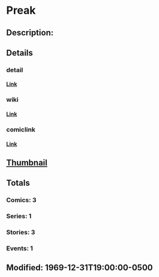 # Preak
## Description: 
## Details
### detail
#### [Link](http://marvel.com/characters/1789/preak?utm_campaign=apiRef&utm_source=225578a89fc76f3d20fbffda5d17a88d)
### wiki
#### [Link](http://marvel.com/universe/Preak?utm_campaign=apiRef&utm_source=225578a89fc76f3d20fbffda5d17a88d)
### comiclink
#### [Link](http://marvel.com/comics/characters/1011152/preak?utm_campaign=apiRef&utm_source=225578a89fc76f3d20fbffda5d17a88d)
## [Thumbnail](http://i.annihil.us/u/prod/marvel/i/mg/8/e0/4c002f5458faa.jpg)
## Totals
### Comics: 3
### Series: 1
### Stories: 3
### Events: 1
## Modified: 1969-12-31T19:00:00-0500